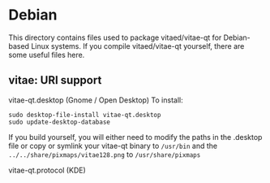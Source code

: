 
Debian
====================
This directory contains files used to package vitaed/vitae-qt
for Debian-based Linux systems. If you compile vitaed/vitae-qt yourself, there are some useful files here.

## vitae: URI support ##


vitae-qt.desktop  (Gnome / Open Desktop)
To install:

	sudo desktop-file-install vitae-qt.desktop
	sudo update-desktop-database

If you build yourself, you will either need to modify the paths in
the .desktop file or copy or symlink your vitae-qt binary to `/usr/bin`
and the `../../share/pixmaps/vitae128.png` to `/usr/share/pixmaps`

vitae-qt.protocol (KDE)

